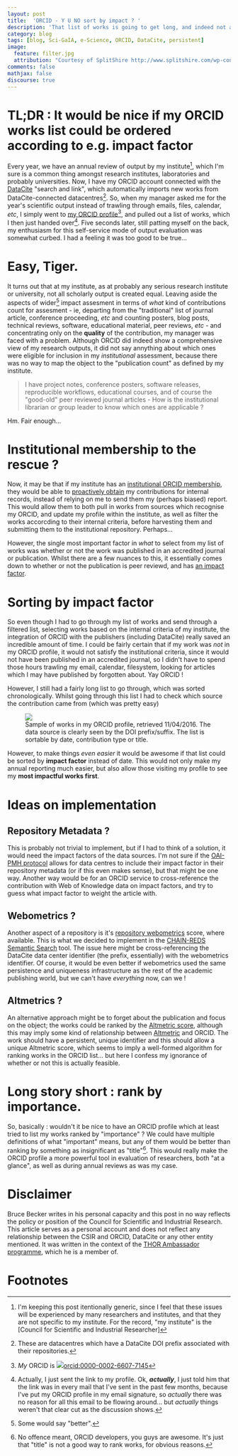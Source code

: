 ```yaml
---
layout: post
title:  'ORCID - Y U NO sort by impact ? '
description: 'That list of works is going to get long, and indeed not all research output is created equal'
category: blog
tags: [blog, Sci-GaIA, e-Science, ORCID, DataCite, persistent]
image:
  feature: filter.jpg
  attribution: "Courtesy of SplitShire http://www.splitshire.com/wp-content/uploads/2015/01/SplitShire-6806-1800x1200.jpg"
comments: false
mathjax: false
discourse: true
---
```


# TL;DR : It would be nice if my ORCID works list could be ordered according to e.g. impact factor

Every year, we have an annual review of output by my institute[^Generic], which I'm sure is a common thing amongst research institutes, laboratories and probably universities. Now, I have my ORCID account connected with the [DataCite](http://www.datacite.org) "search and link", which automatically imports new works from DataCite-connected datacentres[^DataCiteCentres]. So, when my manager asked me for the year's scientific output instead of trawling through emails, files, calendar, _etc_, I simply went to [my ORCID profile](http://orcid.org/0000-0002-6607-7145 )[^yourORCID], and pulled out a list of works, which I then just handed over[^Actually]. Five seconds later, still patting myself on the back, my enthusiasm for this self-service mode of output evaluation was somewhat curbed. I had a feeling it was too good to be true...

# Easy, Tiger.

It turns out that at my institute, as at probably any serious research institute or university, not all scholarly output is created equal. Leaving aside the aspects of wider[^better] impact assesment in terms of _what_ kind of contributions count for assesment - ie, departing from the "traditional" list of journal article, conference proceeding, _etc_ and counting posters, blog posts, technical reviews, software, educational material, peer reviews, _etc_ - and concentrating only on the **quality** of the contribution, my manager was faced with a problem. Although ORCID did indeed show a comprehensive view of my research outputs, it did not say annything about which ones were eligible for inclusion in my _institutional_ assessment, because there was no way to map the object to the "publication count" as defined by my institute.

> I have project notes, conference posters, software releases, reproducible workflows, educational courses, and of course the "good-old" peer reviewed journal articles -
> How is the institutional librarian or group leader to know which ones are applicable ?

Hm. Fair enough...

# Institutional membership to the rescue ?

Now, it may be that if my institute has an [institutional ORCID membership](http://orcid.org/organizations/institutions), they would be able to [proactively obtain](http://members.orcid.org/profile-systems) my contributions for internal records, instead of relying on me to send them my (perhaps biased) report. This would allow them to both pull in works from sources which recognise my ORCID, and update my profile within the institute, as well as filter the works accorcding to their internal criteria, before harvesting them and submitting them to the institutional repository. Perhaps...

However, the single most important factor in _what_ to select from my list of works was whether or not the work was published in an accredited journal or publication. Whilst there are a few nuances to this, it essentially comes down to whether or not the publication is peer reviewd, and has [an impact factor](http://wokinfo.com/essays/impact-factor/).

# Sorting by impact factor

So even though I had to go through my list of works and send through a filtered list, selecting works based on the internal criteria of my institute, the integration of ORCID with the publishers (including DataCite) really saved an incredible amount of time. I could be fairly certain that if my work was _not_ in my ORCID profile, it would not satisfy the institutional criteria, since it would not have been published in an accredited journal, so I didn't have to spend those hours trawling my email, calendar, filesystem, looking for articles which I may have published by forgotten about. Yay ORCID !

However, I still had a fairly long list to go through, which was sorted chronologically. Whilst going through this list I had to check which source the contribution came from (which was pretty easy)

<figure>
<img src="{{ site_url }}/images/ORCIDworks-bruce-becker-04-2016.png">
<figcaption>Sample of works in my ORCID profile, retrieved 11/04/2016. The data source is clearly seen by the DOI prefix/suffix. The list is sortable by date, contribution type or title.</figcaption>
</figure>

However, to make things _even easier_ it would be awesome if that list could be sorted by **impact factor** instead of date. This would not only make my annual reporting much easier, but also allow those visiting my profile to see my **most impactful works first**.

# Ideas on implementation

## Repository Metadata ?

This is probably not trivial to implement, but if I had to think of a solution, it would need the impact factors of the data sources. I'm not sure if the [OAI-PMH protocol](https://www.openarchives.org/pmh/) allows for data centres to include their impact factor in their repository metadata (or if this even makes sense), but that might be one way. Another way would be for an ORCID service to cross-reference the contribution with Web of Knowledge data on impact factors, and try to guess what impact factor to weight the article with.

## Webometrics ?

Another aspect of a repository is it's [repository webometrics](http://repositories.webometrics.info/) score, where available. This is what we decided to implement in the [CHAIN-REDS](http://www.chain-project.eu) [Semantic Search](http://www.chain-project.eu/linked-data) tool. The issue here might be cross-referencing the DataCite data center identifier (the prefix, essentially) with the webometrics identifier. Of course, it would be even better if webometrics used the same persistence and uniqueness infrastructure as the rest of the academic publishing world, but we can't have _everything_ now, can we !

## Altmetrics ?

An alternative approach might be to forget about the publication and focus on the object; the works could be ranked by the [Altmetric score](https://www.altmetric.com/about-altmetrics/the-donut-and-score/), although this may imply some kind of relationship between [Altmetric](http://www.altmetric.com) and ORCID. The work should have a persistent, unique identifier and this should allow a unique Altmetric score, which seems to imply a well-formed algorithm for ranking works in the ORCID list... but here I confess my ignorance of whether or not this is actually feasible.

# Long story short : rank by importance.

So, basically : wouldn't it be nice to have an ORCID profile which at least tried to list my works ranked by "importance" ? We could have multiple definitions of what "important" means, but any of them would be better than ranking by something as insignificant as "title"[^nooffence]. This would really make the ORCID profile a more powerful tool in evaluation of researchers, both "at a glance", as well as during annual reviews as was my case.


# Disclaimer

Bruce Becker writes in his personal capacity and this post in no way reflects the policy or position of the Council for Scientific and Industrial Research. This article serves as a personal account and does not reflect any relationship between the CSIR and ORCID, DataCite or any other entity mentioned. It was written in the context of the [THOR Ambassador programme](https://project-thor.eu/become-an-ambassador/), which he is a member of.

# Footnotes

[^yourORCID]: *My* ORCID is <a href="http://orcid.org/0000-0002-6607-7145"><img src="{{ site_url }}/images/orcid_16x16.png" align="bottom" />orcid:0000-0002-6607-7145</a>
[^DataCiteCentres]: These are datacentres which have a DataCite DOI prefix associated with their repositories.
[^Actually]: Actually, I just sent the link to my profile. Ok, ***actually***, I just told him that the link was in every mail that I've sent in the past few months, because I've put my ORCID profile in my email signature, so *actually* there was no reason for all this email to be flowing around... but *actually* things weren't that clear cut as the discussion shows.
[^better]: Some would say "better".
[^Generic]: I'm keeping this post itentionally generic, since I feel that these issues will be experienced by many researchers and institutes, and that they are not specific to my institute. For the record, "my institute" is the [Council for Scientific and Industrial Researcher]
[^nooffence]: No offence meant, ORCID developers, you guys are awesome. It's just that "title" is not a good way to rank works, for obvious reasons.
